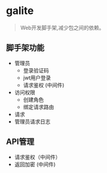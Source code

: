 # galite

> Web开发脚手架,减少包之间的依赖。

## 脚手架功能

- 管理员
  - 登录验证码
  - jwt用户登录
  - 请求鉴权 (中间件)
- 访问权限
  - 创建角色
  - 绑定请求路由
- 请求
 - 管理员请求日志

## API管理
 - 请求鉴权（中间件）
 - 返回加密 (中间件)
